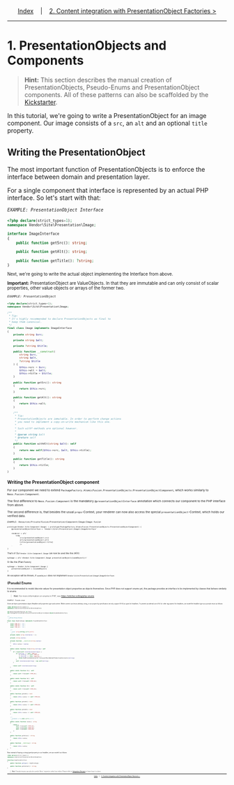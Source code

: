 <div align="center">
    <a href="./00_Index.md">Index</a>
    &nbsp;&nbsp;&nbsp;|&nbsp;&nbsp;&nbsp;
    <a href="./02_PresentationObjectFactories.md">2. Content integration with PresentationObject Factories &gt;</a>
</div>

---

# 1. PresentationObjects and Components

> **Hint:** This section describes the manual creation of PresentationObjects, Pseudo-Enums and PresentationObject components. All of these patterns can also be scaffolded by the [Kickstarter](./05_Kickstarter.md).

In this tutorial, we're going to write a PresentationObject for an image component. Our image consists of a `src`, an `alt` and an optional `title` property.

## Writing the PresentationObject

The most important function of PresentationObjects is to enforce the interface between domain and presentation layer.

For a single component that interface is represented by an actual PHP interface. So let's start with that:

<small>*`EXAMPLE: PresentationObject Interface`*<small>

```php
<?php declare(strict_types=1);
namespace Vendor\Site\Presentation\Image;

interface ImageInterface
{
    public function getSrc(): string;

    public function getAlt(): string;

    public function getTitle(): ?string;
}
```

Next, we're going to write the actual object implementing the Interface from above.

**Important:** PresentationObject are ValueObjects. In that they are immutable and can only consist of scalar properties, other value objects or arrays of the former two.

<small>*`EXAMPLE: PresentationObject`*<small>

```php
<?php declare(strict_types=1);
namespace Vendor\Site\Presentation\Image;

/**
 * Tip:
 * It's highly recommended to declare PresentationObjects as final to
 * keep them canonical.
 */
final class Image implements ImageInterface
{
    private string $src;

    private string $alt;

    private ?string $title;

    public function __construct(
        string $src,
        string $alt,
        ?string $title
    ) {
        $this->src = $src;
        $this->alt = $alt;
        $this->title = $title;
    }

    public function getSrc(): string
    {
        return $this->src;
    }

    public function getAlt(): string
    {
        return $this->alt;
    }

    /**
     * Tip:
     * PresentationObjects are immutable. In order to perform change actions
     * you need to implement a copy-on-write mechanism like this one.
     *
     * Such with*-methods are optional however.
     *
     * @param string $alt
     * @return self
     */
    public function withAlt(string $alt): self
    {
        return new self($this->src, $alt, $this->title);
    }

    public function getTitle(): string
    {
        return $this->title;
    }
}
```

## Writing the PresentationObject component

For our component we need to extend `PackageFactory.AtomicFusion.PresentationObjects:PresentationObjectComponent`, which works similarly to `Neos.Fusion:Component`.

The first difference to `Neos.Fusion:Component` is the mandatory `@presentationObjectInterface` annotation which connects our component to the PHP interface from above.

The second difference is, that besides the usual `props`-Context, your renderer can now also access the special `presentationObject`-Context, which holds our verified data.

<small>*`EXAMPLE: Resources/Private/Fusion/Presentation/Component/Image/Image.fusion`*<small>

```fusion
prototype(Vendor.Site:Component.Image) < prototype(PackageFactory.AtomicFusion.PresentationObjects:PresentationObjectComponent) {
    @presentationObjectInterface = 'Vendor\\Site\\Presentation\\Image\\ImageInterface'

    renderer = afx`
        <img
            src={presentationObject.src}
            alt={presentationObject.alt}
            title={presentationObject.title}
            />
    `
}
```

That's it! Our `Vendor.Site:Component.Image` can now be used like this (AFX):

```afx
myImage = afx`<Vendor.Site:Component.Image presentationObject={someObject}/>`
```

Or like this (Plain Fusion):

```fusion
myImage = Vendor.Site:Component.Image {
    presentationObject = ${someObject}
}
```

An exception will be thrown, if `someObject` does not implement `Vendor\Site\Presentation\Image\ImageInterface`.

## (Pseudo) Enums

It is recommended to model discrete values for presentation object properties as objects themselves.
Since PHP does not support enums yet, this package provides an interface to be implemented by classes that behave similarly to enums.
> **Hint:** For more information on enums in PHP, see https://stitcher.io/blog/php-enums

<small>*`EXAMPLE: Pseudo-enum`*<small>

Given we have a presentation object Headline with properties type and content.
While content can be an arbitrary string, in our project by specification we only support h1-h3 as types for headlines.
To prevent accidental use of h4 (or other tag names) for headlines, we model the headline type as a pseudo enum as follows:

```php
<?php declare(strict_types=1);
namespace Acme\Site\Presentation\Block\Headline;

use Neos\Flow\Annotations as Flow;
use PackageFactory\AtomicFusion\PresentationObjects\Domain\Enum\PseudoEnumInterface;

/**
 * @Flow\Proxy(false)
 */
final class HeadlineType implements PseudoEnumInterface
{
    const TYPE_H1 = 'h1';
    const TYPE_H2 = 'h2';
    const TYPE_H3 = 'h3';

    /**
     * @var array<string,self>|self[]
     */
    private static array $instances = [];

    private string $value;

    private function __construct(string $value)
    {
        $this->value = $value;
    }

    public static function from(string $string): self
    {
        if (!isset(self::$instances[$string])) {
            if ($string !== self::TYPE_H1
                && $string !== self::TYPE_H2
                && $string !== self::TYPE_H3) {
                throw HeadlineTypeIsInvalid::becauseItMustBeOneOfTheDefinedConstants($string);
            }
            self::$instances[$string] = new self($string);
        }

        return self::$instances[$string];
    }

    public static function h1(): self
    {
        return self::from(self::TYPE_H1);
    }

    public static function h2(): self
    {
        return self::from(self::TYPE_H2);
    }

    public static function h3(): self
    {
        return self::from(self::TYPE_H3);
    }

    public function getIsH1(): bool
    {
        return $this->value === self::TYPE_H1;
    }

    public function getIsH2(): bool
    {
        return $this->value === self::TYPE_H2;
    }

    public function getIsH3(): bool
    {
        return $this->value === self::TYPE_H3;
    }

    /**
     * @return array<int,self>|self[]
     */
    public static function cases(): array
    {
        return [
            self::from(self::TYPE_H1),
            self::from(self::TYPE_H2),
            self::from(self::TYPE_H3)
        ];
    }

    public function getValue(): string
    {
        return $this->value;
    }

    public function __toString(): string
    {
        return $this->value;
    }
}
```

Now instead of having a string typed property in our headline, we can model it as follows:

```php
<?php declare(strict_types=1);
namespace Acme\Site\Presentation\Block\Headline;

interface HeadlineInterface
{
    public function getType(): HeadlineType;

    public function getContent(): string;
}
```

> **Hint:** Pseudo-enums can also be used in Neos' inspector select box editor. Please refer to [Integration Recipes](./04_IntegrationRecipes.md) to learn how it is done.


---

<div align="center">
    <a href="./00_Index.md">Index</a>
    &nbsp;&nbsp;&nbsp;|&nbsp;&nbsp;&nbsp;
    <a href="./02_PresentationObjectFactories.md">2. Content integration with PresentationObject Factories &gt;</a>
</div>
